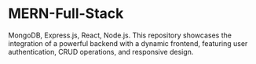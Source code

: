 # MERN-Full-Stack
MongoDB, Express.js, React, Node.js.
This repository showcases the integration of a powerful backend with a dynamic frontend, featuring user authentication, CRUD operations, and responsive design.

